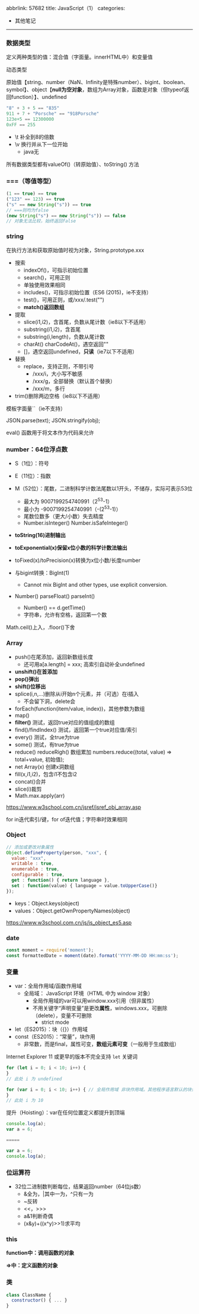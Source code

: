 abbrlink: 57682
title: JavaScript（1）
categories:
  - 其他笔记
---
### 数据类型

定义两种类型的值：混合值（字面量。innerHTML中）和变量值

动态类型

原始值【string、number（NaN、Infinity是特殊number）、bigint、boolean、symbol】、object【**null为空对象**，数组为Array对象，函数是对象（但typeof返回function）】、undefined

```javascript
"8" + 3 + 5 == "835"
911 + 7 + "Porsche" == "918Porsche"
123e+5 == 12300000
0xFF == 255
```

- \t 补全到8的倍数
- \v 换行并从下一位开始
  - java无

所有数据类型都有valueOf()（转原始值）、toString() 方法

### ===（等值等型）

```javascript
(1 == true) == true
("123" == 123) == true
("s" == new String("s")) == true
// ===则均为false
(new String("s") == new String("s")) == false
// 对象无法比较，始终返回false
```

### string

在执行方法和获取原始值时视为对象，String.prototype.xxx

- 搜索
  - indexOf()，可指示初始位置
  - search()，可用正则
  - 单独使用效果相同
  - includes()，可指示初始位置（ES6 (2015)，ie不支持）
  - test()，可用正则，或/xxx/.test("")
  - **match()返回数组**
- 提取
  - slice(i1,i2)，含首尾，负数从尾计数（ie8以下不适用）
  - substring(i1,i2)，含首尾
  - substring(i,length)，负数从尾计数
  - charAt() charCodeAt()，遇空返回""
  - []，遇空返回undefined，**只读**（ie7以下不适用）
- 替换
  - replace，支持正则，不带引号
    - /xxx/i，大小写不敏感
    - /xxx/g，全部替换（默认首个替换）
    - /xxx/m，多行
- trim()删除两边空格（ie8以下不适用）

模板字面量``（ie不支持）

JSON.parse(text); JSON.stringify(obj);

eval() 函数用于将文本作为代码来允许

### number：64位浮点数

- S（1位）：符号
- E（11位）：指数
- M（52位）：尾数，二进制科学计数法尾数以1开头，不储存，实际可表示53位
  - 最大为 9007199254740991（2<sup>53</sup>-1）
  - 最小为 -9007199254740991（-(2<sup>53</sup>-1)）
  - 尾数位数多（更大/小数）失去精度
  - Number.isInteger()
    Number.isSafeInteger()

- **toString(16)进制输出**
- **toExponential(x)保留x位小数的科学计数法输出**
- toFixed(x)/toPrecision(x)转换为x位小数/长度number
- 与bigint转换：BigInt(1)
  - Cannot mix BigInt and other types, use explicit conversion.
- Number() parseFloat() parseInt()
  - Number() == d.getTime()
  - 字符串，允许有空格，返回第一个数

Math.ceil()上入，.floor()下舍

### Array

-  push()在尾添加，返回新数组长度
   -  还可用a[a.length] = xxx; 高索引自动补全undefined
-  **unshift()在首添加**
-  **pop()弹出**
-  **shift()位移出**
-  splice(i,n,...)删除从i开始n个元素，并（可选）在i插入
   -  不会留下洞，delete会
-  forEach(function(item/value, index))，其他参数为数组
-  map()
-  **filter()** 测试，返回true对应的值组成的数组
-  find()/findIndex() 测试，返回第一个true对应值/索引
-  every() 测试，全true为true
-  some() 测试，有true为true
-  reduce() reduceRigh() 数组累加 numbers.reduce((total, value) => total+value, 初始值);
-  net Array(x) 创建x洞数组
-  fill(x,i1,i2)，包含i1不包含i2
-  concat()合并
-  slice(i)裁剪
-  Math.max.apply(arr)

https://www.w3school.com.cn/jsref/jsref_obj_array.asp

for in迭代索引/键，for of迭代值；字符串时效果相同

### Object

```javascript
// 添加或更改对象属性
Object.defineProperty(person, "xxx", {
  value: "xxx",
  writable : true,
  enumerable : true,
  configurable : true,
  get : function() { return language },
  set : function(value) { language = value.toUpperCase()}
});
```

- keys：Object.keys(object)
- values：Object.getOwnPropertyNames(object)

https://www.w3school.com.cn/js/js_object_es5.asp

### date

```javascript
const moment = require('moment');
const formattedDate = moment(date).format('YYYY-MM-DD HH:mm:ss');
```

### 变量

- var：全局作用域/函数作用域
  - 全局域： JavaScript 环境（HTML 中为 window 对象）
    - 全局作用域的var可以用window.xxx引用（但非属性）
    - 不用关键字“声明变量”是更改**属性**，windows.xxx，可删除（delete），变量不可删除
      - strict mode
- let（ES2015）：块（{}）作用域
- const（ES2015）：“常量”，块作用
  - 非常数，而是final，属性可变，**数组元素可变**（一般用于生成数组）

Internet Explorer 11 或更早的版本不完全支持 `let` 关键词

```javascript
for (let i = 0; i < 10; i++) {
}
// 此处 i 为 undefined
```

```javascript
for (var i = 0; i < 10; i++) { // 全局作用域 非块作用域。其他程序语言默认的块作用域即let
}
// 此处 i 为 10
```

提升（Hoisting）：var在任何位置定义都提升到顶端

```javascript
console.log(a);
var a = 6;

=====

var a = 6;
console.log(a);
```

### 位运算符

- 32位二进制数判断每位，结果返回number（64位js数）
  - &全为，|其中一为，^只有一为
  - ~反转
  - <<，>>>
  - a&1判断奇偶
  - (x&y)+((x^y)>>1)求平均

### **this**

**function中：调用函数的对象**

**=>中：定义函数的对象**

### 类

```javascript
class ClassName {
  constructor() { ... }
}
```

### 